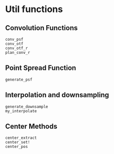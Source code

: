# Util functions

## Convolution Functions
```@docs
conv_psf
conv_otf
conv_otf_r
plan_conv_r
```


## Point Spread Function
```@docs
generate_psf
```


## Interpolation and downsampling
```@docs
generate_downsample
my_interpolate
```


## Center Methods
```@docs
center_extract
center_set!
center_pos
```
